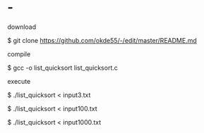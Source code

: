 # -

download

$ git clone https://github.com/okde55/-/edit/master/README.md

compile

$ gcc -o list_quicksort list_quicksort.c

execute

$ ./list_quicksort < input3.txt

$ ./list_quicksort < input100.txt

$ ./list_quicksort < input1000.txt

